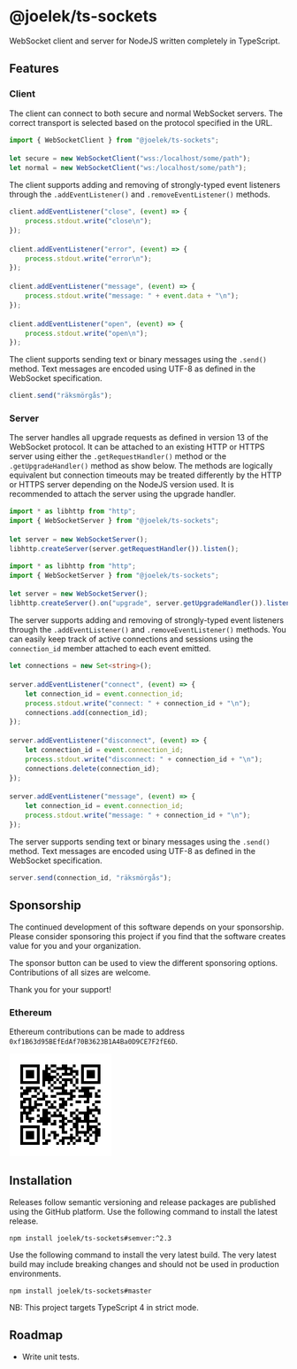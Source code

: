 # @joelek/ts-sockets

WebSocket client and server for NodeJS written completely in TypeScript.

## Features

### Client

The client can connect to both secure and normal WebSocket servers. The correct transport is selected based on the protocol specified in the URL.

```ts
import { WebSocketClient } from "@joelek/ts-sockets";

let secure = new WebSocketClient("wss:/localhost/some/path");
let normal = new WebSocketClient("ws:/localhost/some/path");
```

The client supports adding and removing of strongly-typed event listeners through the `.addEventListener()` and `.removeEventListener()` methods.

```ts
client.addEventListener("close", (event) => {
	process.stdout.write("close\n");
});

client.addEventListener("error", (event) => {
	process.stdout.write("error\n");
});

client.addEventListener("message", (event) => {
	process.stdout.write("message: " + event.data + "\n");
});

client.addEventListener("open", (event) => {
	process.stdout.write("open\n");
});
```

The client supports sending text or binary messages using the `.send()` method. Text messages are encoded using UTF-8 as defined in the WebSocket specification.

```ts
client.send("räksmörgås");
```

### Server

The server handles all upgrade requests as defined in version 13 of the WebSocket protocol. It can be attached to an existing HTTP or HTTPS server using either the `.getRequestHandler()` method or the `.getUpgradeHandler()` method as show below. The methods are logically equivalent but connection timeouts may be treated differently by the HTTP or HTTPS server depending on the NodeJS version used. It is recommended to attach the server using the upgrade handler.

```ts
import * as libhttp from "http";
import { WebSocketServer } from "@joelek/ts-sockets";

let server = new WebSocketServer();
libhttp.createServer(server.getRequestHandler()).listen();
```

```ts
import * as libhttp from "http";
import { WebSocketServer } from "@joelek/ts-sockets";

let server = new WebSocketServer();
libhttp.createServer().on("upgrade", server.getUpgradeHandler()).listen();
```

The server supports adding and removing of strongly-typed event listeners through the `.addEventListener()` and `.removeEventListener()` methods. You can easily keep track of active connections and sessions using the `connection_id` member attached to each event emitted.

```ts
let connections = new Set<string>();

server.addEventListener("connect", (event) => {
	let connection_id = event.connection_id;
	process.stdout.write("connect: " + connection_id + "\n");
	connections.add(connection_id);
});

server.addEventListener("disconnect", (event) => {
	let connection_id = event.connection_id;
	process.stdout.write("disconnect: " + connection_id + "\n");
	connections.delete(connection_id);
});

server.addEventListener("message", (event) => {
	let connection_id = event.connection_id;
	process.stdout.write("message: " + connection_id + "\n");
});
```

The server supports sending text or binary messages using the `.send()` method. Text messages are encoded using UTF-8 as defined in the WebSocket specification.

```ts
server.send(connection_id, "räksmörgås");
```

## Sponsorship

The continued development of this software depends on your sponsorship. Please consider sponsoring this project if you find that the software creates value for you and your organization.

The sponsor button can be used to view the different sponsoring options. Contributions of all sizes are welcome.

Thank you for your support!

### Ethereum

Ethereum contributions can be made to address `0xf1B63d95BEfEdAf70B3623B1A4Ba0D9CE7F2fE6D`.

![](./eth.png)

## Installation

Releases follow semantic versioning and release packages are published using the GitHub platform. Use the following command to install the latest release.

```
npm install joelek/ts-sockets#semver:^2.3
```

Use the following command to install the very latest build. The very latest build may include breaking changes and should not be used in production environments.

```
npm install joelek/ts-sockets#master
```

NB: This project targets TypeScript 4 in strict mode.

## Roadmap

* Write unit tests.

